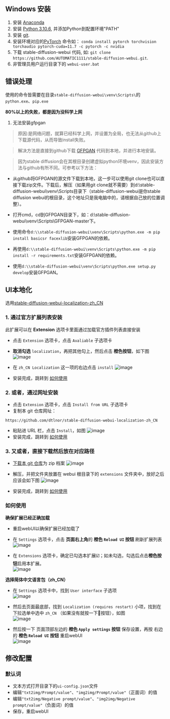 ## Windows 安装
1. 安装 [Anaconda](https://www.anaconda.com/)
2. 安装 [Python 3.10.6](https://www.python.org/downloads/windows/), 并添加Python到配置环境"PATH"
3. 安装 [git](https://git-scm.com/download/win).
4. 安装环境对应的[PyTorch](https://pytorch.org/get-started/locally/) 命令如： ```conda install pytorch torchvision torchaudio pytorch-cuda=11.7 -c pytorch -c nvidia```
5. 下载 stable-diffusion-webui 代码, 如: `git clone https://github.com/AUTOMATIC1111/stable-diffusion-webui.git`.
6. 非管理员用户运行目录下的 `webui-user.bat`

## 错误处理
使用的命令皆需要在目录```stable-diffusion-webui\venv\Scripts\```的```python.exe```、```pip.exe```

**80%以上的失败，都是因为没科学上网**

1. 无法安装gfpgan
> 原因:是网络问题，就算已经科学上网，并设置为全局，也无法从github上下载源代码，从而导致install失败。

> 解决方法是直接到github下载 [GFPGAN](https://github.com/TencentARC/GFPGAN.git) 代码到本地，并进行本地安装。

> 因为stable diffusion会在其根目录创建虚拟python环境venv，因此安装方法与github有所不同。可参考以下方法：
- 从github将GFPGAN的源文件下载到本地，这一步可以使用git clone也可以直接下载zip文件。下载后，解压（如果用git clone就不需要）到d:\\stable-diffusion-webui\venv\Scripts目录下（stable-diffusion-webui是你stable diffusion webui的根目录，这个地址只是我电脑中的，请根据自己放的位置调整）。

- 打开cmd，cd到GFPGAN目录下，如：d:\\stable-diffusion-webui\venv\Scripts\GFPGAN-master下。

- 使用命令```d:\\stable-diffusion-webui\venv\Scripts\python.exe -m pip install basicsr facexlib```安装GFPGAN的依赖。

- 再使用```d:\\stable-diffusion-webui\venv\Scripts\python.exe -m pip install -r requirements.txt```安装GFPGAN的依赖。

- 使用```d:\\stable-diffusion-webui\venv\Scripts\python.exe setup.py develop```安装GFPGAN。


## UI本地化
选用[stable-diffusion-webui-localization-zh_CN](https://github.com/dtlnor/stable-diffusion-webui-localization-zh_CN.git)

### 1. 通过官方扩展列表安装
  此扩展可以在 **Extension** 选项卡里面通过加载官方插件列表直接安装
  - 点击 `Extension` 选项卡，点击 `Avaliable` 子选项卡
  - **取消勾选** `localization`，再把其他勾上，然后点击 **橙色按钮**，如下图
  ![image](https://user-images.githubusercontent.com/21131439/220507253-65b91219-05ac-4932-a129-0fcd1e55ffaa.png)

  - 在 `zh_CN Localization` 这一项的右边点击 `install`
  ![image](https://user-images.githubusercontent.com/21131439/220507520-77eab48a-272b-4a06-a38a-ca721181092f.png)
  - 安装完成，跳转到 [如何使用](#如何使用)

  ### 2. 或者，通过网址安装
  - 点击 `Extension` 选项卡，点击 `Install from URL` 子选项卡
  - 复制本 git 仓库网址：
  ```
  https://github.com/dtlnor/stable-diffusion-webui-localization-zh_CN
  ```
  - 粘贴进 URL 栏，点击 `Install`，如图
  ![image](https://user-images.githubusercontent.com/60730393/202898107-e207d645-e446-456c-8a5b-6dd400eba480.png)  
  - 安装完成，跳转到 [如何使用](#如何使用)

  ### 3. 又或者，直接下载然后放在对应路径
  - [下载本 git 仓库](https://codeload.github.com/dtlnor/stable-diffusion-webui-localization-zh_CN/zip/refs/heads/main)为 zip 档案
  ![image](https://user-images.githubusercontent.com/60730393/202898203-8f4265ff-efc1-4cb4-887a-86af291c000e.png)  

  - 解压，并把文件夹放置在 webui 根目录下的 `extensions` 文件夹中，放好之后应该会如下图
  ![image](https://user-images.githubusercontent.com/60730393/202898631-e4f6b3e2-b1d2-4258-b003-3142597fff3b.png)  
  - 安装完成，跳转到 [如何使用](#如何使用)



### 如何使用
  
  **确保扩展已经正确加载**  
  
  - 重启webUI以确保扩展已经加载了  
  
  - 在 `Settings` 选项卡，点击 **页面右上角**的 **橙色 `Reload UI` 按钮** 刷新扩展列表  
    ![image](https://user-images.githubusercontent.com/21131439/220509147-89b29802-2f9f-4db2-a21d-2dc99afa2d96.png)  

  - 在 `Extensions` 选项卡，确定已勾选本扩展☑️；如未勾选，勾选后点击**橙色按钮**启用本扩展。  
    ![image](https://user-images.githubusercontent.com/21131439/220509469-5c2af595-aece-4405-88f4-eb0638f8f22a.png)  

  **选择简体中文语言包（zh_CN）**  
  
  - 在 `Settings` 选项卡中，找到 `User interface` 子选项  
    ![image](https://user-images.githubusercontent.com/21131439/220509760-b8680fcd-9673-47e3-ba47-2ae0baf41d51.png)  
  
  - 然后去页面最底部，找到 `Localization (requires restart)` 小项，找到在下拉选单中选中 `zh_CN` （如果没有就按一下🔄按钮），如图  
  ![image](https://user-images.githubusercontent.com/21131439/220510690-4445c0bc-b70b-4943-b69c-270faa7cffc1.png)  

  - 然后按一下 页面顶部左边的 **橙色 `Apply settings` 按钮** 保存设置，再按 右边的 **橙色 `Reload UI` 按钮** 重启webUI  
  ![image](https://user-images.githubusercontent.com/21131439/220510486-90a1cf87-345b-48a7-8286-26dc02c0634e.png)  
  
  ## 修改配置
  ### 默认词
  - 文本方式打开目录下的```ui-config.json```文件
  - 编辑```"txt2img/Prompt/value"```、```"img2img/Prompt/value"```（正面词）的值
  - 编辑```"txt2img/Negative prompt/value"```、```"img2img/Negative prompt/value"```（负面词）的值
  - 保存，重启webUI  
  
  

